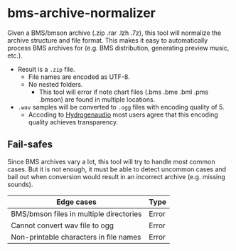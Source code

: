 # bms-archive-normalizer

Given a BMS/bmson archive (.zip .rar .lzh .7z), this tool will normalize the archive structure and file format. This makes it easy to automatically process BMS archives for (e.g. BMS distribution, generating preview music, etc.).

- Result is a `.zip` file.
    - File names are encoded as UTF-8.
    - No nested folders.
        - This tool will error if note chart files (.bms .bme .bml .pms .bmson) are found in multiple locations.
- `.wav` samples will be converted to `.ogg` files with encoding quality of 5.
    - Accoding to [Hydrogenaudio](http://wiki.hydrogenaud.io/index.php?title=Recommended_Ogg_Vorbis#Recommended_Encoder_Settings) most users agree that this encoding quality achieves transparency.

## Fail-safes

Since BMS archives vary a lot, this tool will try to handle most common cases. But it is not enough, it must be able to detect uncommon cases and bail out when conversion would result in an incorrect archive (e.g. missing sounds).

| Edge cases | Type |
| --- | --- |
| BMS/bmson files in multiple directories | Error |
| Cannot convert wav file to ogg | Error |
| Non-printable characters in file names | Error |
